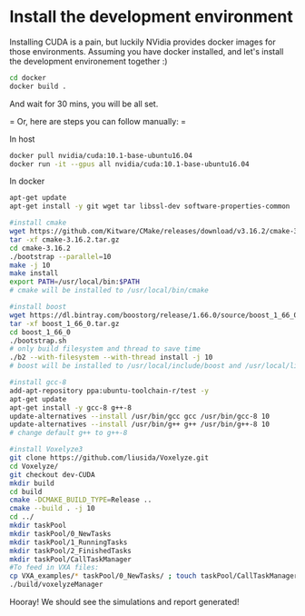 # Install the development environment

Installing CUDA is a pain, but luckily NVidia provides docker images for those environments. Assuming you have docker installed, and let's install the development environement together :)

```bash
cd docker
docker build .
```

And wait for 30 mins, you will be all set.

= Or, here are steps you can follow manually: = 

In host
```bash
docker pull nvidia/cuda:10.1-base-ubuntu16.04
docker run -it --gpus all nvidia/cuda:10.1-base-ubuntu16.04
```

In docker
```bash
apt-get update
apt-get install -y git wget tar libssl-dev software-properties-common

#install cmake
wget https://github.com/Kitware/CMake/releases/download/v3.16.2/cmake-3.16.2.tar.gz
tar -xf cmake-3.16.2.tar.gz
cd cmake-3.16.2
./bootstrap --parallel=10
make -j 10
make install
export PATH=/usr/local/bin:$PATH
# cmake will be installed to /usr/local/bin/cmake

#install boost
wget https://dl.bintray.com/boostorg/release/1.66.0/source/boost_1_66_0.tar.gz
tar -xf boost_1_66_0.tar.gz
cd boost_1_66_0
./bootstrap.sh
# only build filesystem and thread to save time
./b2 --with-filesystem --with-thread install -j 10
# boost will be installed to /usr/local/include/boost and /usr/local/lib/boost

#install gcc-8
add-apt-repository ppa:ubuntu-toolchain-r/test -y
apt-get update
apt-get install -y gcc-8 g++-8 
update-alternatives --install /usr/bin/gcc gcc /usr/bin/gcc-8 10
update-alternatives --install /usr/bin/g++ g++ /usr/bin/g++-8 10
# change default g++ to g++-8

#install Voxelyze3
git clone https://github.com/liusida/Voxelyze.git
cd Voxelyze/
git checkout dev-CUDA
mkdir build
cd build
cmake -DCMAKE_BUILD_TYPE=Release ..
cmake --build . -j 10
cd ../
mkdir taskPool
mkdir taskPool/0_NewTasks
mkdir taskPool/1_RunningTasks
mkdir taskPool/2_FinishedTasks
mkdir taskPool/CallTaskManager
#To feed in VXA files:
cp VXA_examples/* taskPool/0_NewTasks/ ; touch taskPool/CallTaskManager/a
./build/voxelyzeManager
```

Hooray! We should see the simulations and report generated!
